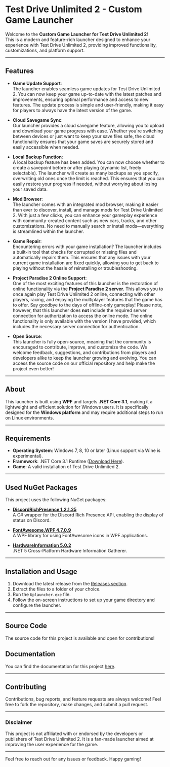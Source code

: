 # Test Drive Unlimited 2 - Custom Game Launcher  

Welcome to the **Custom Game Launcher for Test Drive Unlimited 2**!  
This is a modern and feature-rich launcher designed to enhance your experience with Test Drive Unlimited 2, providing improved functionality, customizations, and platform support.  

---

## Features  
- **Game Update Support**:  
  The launcher enables seamless game updates for Test Drive Unlimited 2. You can now keep your game up-to-date with the latest patches and improvements, ensuring optimal performance and access to new features. The update process is simple and user-friendly, making it easy for players to always have the latest version of the game.

- **Cloud Savegame Sync**:  
  Our launcher provides a cloud savegame feature, allowing you to upload and download your game progress with ease. Whether you're switching between devices or just want to keep your save files safe, the cloud functionality ensures that your game saves are securely stored and easily accessible when needed.

- **Local Backup Function**:  
  A local backup feature has been added. You can now choose whether to create a savepoint before or after playing (dynamic list, freely selectable). The launcher will create as many backups as you specify, overwriting old ones once the limit is reached. This ensures that you can easily restore your progress if needed, without worrying about losing your saved data.

- **Mod Browser**:  
  The launcher comes with an integrated mod browser, making it easier than ever to discover, install, and manage mods for Test Drive Unlimited 2. With just a few clicks, you can enhance your gameplay experience with community-created content such as new cars, tracks, and other customizations. No need to manually search or install mods—everything is streamlined within the launcher.

- **Game Repair**:  
  Encountering errors with your game installation? The launcher includes a built-in tool that checks for corrupted or missing files and automatically repairs them. This ensures that any issues with your current game installation are fixed quickly, allowing you to get back to playing without the hassle of reinstalling or troubleshooting.

- **Project Paradise 2 Online Support**:  
  One of the most exciting features of this launcher is the restoration of online functionality via the **Project Paradise 2 server**. This allows you to once again play Test Drive Unlimited 2 online, connecting with other players, racing, and enjoying the multiplayer features that the game has to offer. Say goodbye to the days of offline-only gameplay!
  Please note, however, that this launcher does **not** include the required server connection for authorization to access the online mode. The online functionality is only available with the version I have provided, which includes the necessary server connection for authentication.

- **Open Source**:  
  This launcher is fully open-source, meaning that the community is encouraged to contribute, improve, and customize the code. We welcome feedback, suggestions, and contributions from players and developers alike to keep the launcher growing and evolving. You can access the source code on our official repository and help make the project even better!

---

## About  
This launcher is built using **WPF** and targets **.NET Core 3.1**, making it a lightweight and efficient solution for Windows users. It is specifically designed for the **Windows platform** and may require additional steps to run on Linux environments.  

---

## Requirements  
- **Operating System**: Windows 7, 8, 10 or later (Linux support via Wine is experimental).  
- **Framework**: .NET Core 3.1 Runtime ([Download Here](https://dotnet.microsoft.com/en-us/download/dotnet/3.1)).  
- **Game**: A valid installation of Test Drive Unlimited 2.  

---

## Used NuGet Packages

This project uses the following NuGet packages:

- **[DiscordRichPresence 1.2.1.25](https://github.com/Lachee/discord-rpc-csharp)**  
  A C# wrapper for the Discord Rich Presence API, enabling the display of status on Discord.
  
- **[FontAwesome.WPF 4.7.0.9](https://github.com/charri/Font-Awesome-WPF)**  
  A WPF library for using FontAwesome icons in WPF applications.

- **[HardwareInformation 5.0.2](https://github.com/L3tum/HardwareInformation)**  
  .NET 5 Cross-Platform Hardware Information Gatherer.

---

## Installation and Usage  
1. Download the latest release from the [Releases section](https://project-paradise2.de/download#download).  
2. Extract the files to a folder of your choice.  
3. Run the `Uplauncher.exe` file.  
4. Follow the on-screen instructions to set up your game directory and configure the launcher.  

---

## Source Code  
The source code for this project is available and open for contributions!

## Documentation  
You can find the documentation for this project [here](https://cdn.project-paradise2.de/Launcherdoc).


---

## Contributing  
Contributions, bug reports, and feature requests are always welcome! Feel free to fork the repository, make changes, and submit a pull request.  

---


### Disclaimer  
This project is not affiliated with or endorsed by the developers or publishers of Test Drive Unlimited 2. It is a fan-made launcher aimed at improving the user experience for the game.  

---  
Feel free to reach out for any issues or feedback. Happy gaming!
